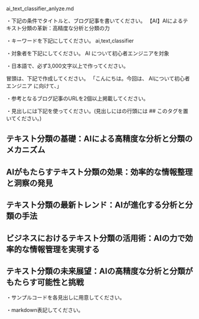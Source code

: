 ai_text_classifier_anlyze.md

・下記の条件でタイトルと、ブログ記事を書いてください。
【AI】AIによるテキスト分類の革新：高精度な分析と分類の力

・キーワードを下記にしてください。
ai,text,classifier

・対象者を下記にしてください。
  AI について初心者エンジニアを対象


・日本語で、必ず3,000文字以上で作ってください。

冒頭は、下記で作成してください。
「こんにちは。今回は、
AIについて初心者エンジニア
に向けて、」

・参考となるブログ記事のURLを2個以上掲載してください。

・見出しには下記を使ってください。(見出しにはの行頭には ## このタグを置いてください。)
## テキスト分類の基礎：AIによる高精度な分析と分類のメカニズム
## AIがもたらすテキスト分類の効果：効率的な情報整理と洞察の発見
## テキスト分類の最新トレンド：AIが進化する分析と分類の手法
## ビジネスにおけるテキスト分類の活用術：AIの力で効率的な情報管理を実現する
## テキスト分類の未来展望：AIの高精度な分析と分類がもたらす可能性と挑戦

・サンプルコードを各見出しに用意してください。

・markdown表記してください。


